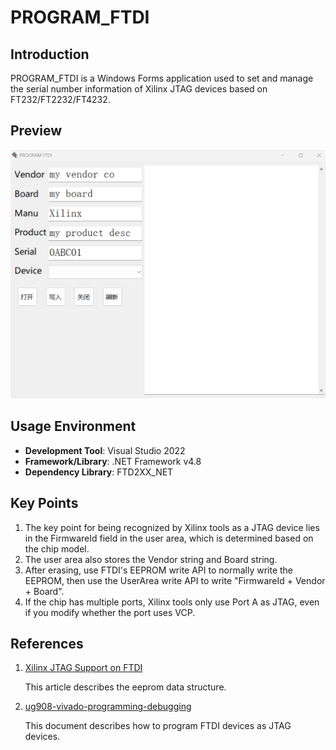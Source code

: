 # PROGRAM_FTDI

## Introduction

PROGRAM_FTDI is a Windows Forms application used to set and manage the serial number information of Xilinx JTAG devices based on FT232/FT2232/FT4232.

## Preview

![xilinx_jtag](doc/xilinx_jtag.png)

## Usage Environment

- **Development Tool**: Visual Studio 2022
- **Framework/Library**: .NET Framework v4.8
- **Dependency Library**: FTD2XX_NET

## Key Points

1. The key point for being recognized by Xilinx tools as a JTAG device lies in the FirmwareId field in the user area, which is determined based on the chip model.
2. The user area also stores the Vendor string and Board string.
3. After erasing, use FTDI's EEPROM write API to normally write the EEPROM, then use the UserArea write API to write "FirmwareId + Vendor + Board".
4. If the chip has multiple ports, Xilinx tools only use Port A as JTAG, even if you modify whether the port uses VCP.

## References

1. [Xilinx JTAG Support on FTDI](https://etherealwake.com/2024/06/xilinx-ftdi-jtag/)

    This article describes the eeprom data structure.

2. [ug908-vivado-programming-debugging](https://docs.amd.com/r/en-US/ug908-vivado-programming-debugging/Programming-FTDI-Devices-for-Vivado-Hardware-Manager-Support)

    This document describes how to program FTDI devices as JTAG devices.